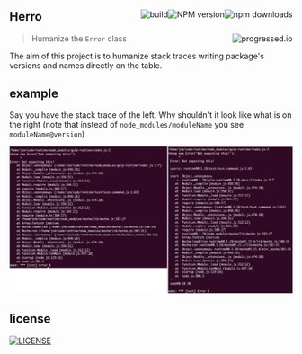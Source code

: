 #

[<img alt="npm downloads" src="http://img.shields.io/npm/dm/herro.svg?style=flat-square" align="right"/>](http://img.shields.io/npm/dm/herro.svg)
[<img alt="NPM version" src="http://img.shields.io/npm/v/herro.svg?style=flat-square" align="right"/>](http://www.npmjs.org/package/herro)
[<img alt="build" src="http://img.shields.io/travis/stringparser/herro/master.svg?style=flat-square" align="right"/>](https://travis-ci.org/stringparser/herro/builds)

## Herro
> Humanize the `Error` class[<img alt="progressed.io" src="http://progressed.io/bar/50" align="right"/>](https://github.com/fehmicansaglam/progressed.io)

The aim of this project is to humanize stack traces writing package's versions and names directly on the table.

## example

Say you have the stack trace of the left. Why shouldn't it look like what is on the right (note that instead of `node_modules/moduleName` you see `moduleName@version`)

[<img src="./docs/example.png" alt="center"/>](https://github.com/stringparser/runtime)

## license

[<img alt="LICENSE" src="http://img.shields.io/npm/l/gulp-runtime.svg?style=flat-square"/>](http://opensource.org/licenses/MIT)
